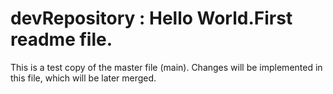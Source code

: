 # devRepository : Hello World.First readme file.
This is a test copy of the master file (main). Changes will be implemented in this file, which will be later merged.
